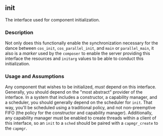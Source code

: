 ## init

The interface used for component initialization.

### Description

Not only does this functionally enable the synchronization necessary for the dance between `cos_init`, `cos_parallel_init`, and `main` or `parallel_main`, it also is a *marker* used by the `composer` to enable the server providing this interface the resources and `initarg` values to be able to conduct this initialization.

### Usage and Assumptions

Any component that wishes to be initialized, *must* depend on this interface.
Generally, you should depend on the "most abstract" provider of the interface.
In a system that includes a constructor, a capability manager, and a scheduler, you should generally depend on the scheduler for `init`.
That way, you'll be scheduled using a traditional policy, and not non-preemptive FIFO (the policy for the constructor and capability manager).
Additionally, any capability manager must be enabled to create threads within a client of this interface, so an `init` to a `sched` should be paired with a `capmgr_create` to the `capmgr`.
